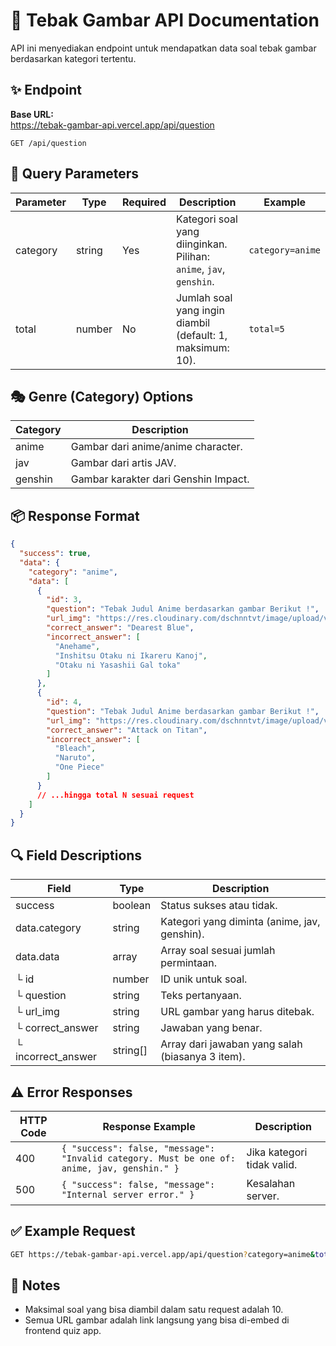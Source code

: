 # 📸 Tebak Gambar API Documentation

API ini menyediakan endpoint untuk mendapatkan data soal tebak gambar berdasarkan kategori tertentu.

## ✨ Endpoint

**Base URL:**  
https://tebak-gambar-api.vercel.app/api/question

```
GET /api/question
```

## 📝 Query Parameters

| Parameter | Type   | Required | Description                                                          | Example          |
|-----------|--------|----------|----------------------------------------------------------------------|------------------|
| category  | string | Yes      | Kategori soal yang diinginkan. Pilihan: `anime`, `jav`, `genshin`.   | `category=anime` |
| total     | number | No       | Jumlah soal yang ingin diambil (default: 1, maksimum: 10).           | `total=5`        |

## 🎭 Genre (Category) Options

| Category | Description                         |
|----------|-------------------------------------|
| anime    | Gambar dari anime/anime character.  |
| jav      | Gambar dari artis JAV.              |
| genshin  | Gambar karakter dari Genshin Impact.|

## 📦 Response Format

```json
{
  "success": true,
  "data": {
    "category": "anime",
    "data": [
      {
        "id": 3,
        "question": "Tebak Judul Anime berdasarkan gambar Berikut !",
        "url_img": "https://res.cloudinary.com/dschnntvt/image/upload/v1746463477/Dress-blue_p92f4k.webp",
        "correct_answer": "Dearest Blue",
        "incorrect_answer": [
          "Anehame",
          "Inshitsu Otaku ni Ikareru Kanoj",
          "Otaku ni Yasashii Gal toka"
        ]
      },
      {
        "id": 4,
        "question": "Tebak Judul Anime berdasarkan gambar Berikut !",
        "url_img": "https://res.cloudinary.com/dschnntvt/image/upload/v1746463477/AnotherImage.webp",
        "correct_answer": "Attack on Titan",
        "incorrect_answer": [
          "Bleach",
          "Naruto",
          "One Piece"
        ]
      }
      // ...hingga total N sesuai request
    ]
  }
}
```

## 🔍 Field Descriptions

| Field | Type | Description |
|-------|------|-------------|
| success | boolean | Status sukses atau tidak. |
| data.category | string | Kategori yang diminta (anime, jav, genshin). |
| data.data | array | Array soal sesuai jumlah permintaan. |
| └ id | number | ID unik untuk soal. |
| └ question | string | Teks pertanyaan. |
| └ url_img | string | URL gambar yang harus ditebak. |
| └ correct_answer | string | Jawaban yang benar. |
| └ incorrect_answer | string[] | Array dari jawaban yang salah (biasanya 3 item). |

## ⚠️ Error Responses

| HTTP Code | Response Example | Description |
|-----------|------------------|-------------|
| 400 | `{ "success": false, "message": "Invalid category. Must be one of: anime, jav, genshin." }` | Jika kategori tidak valid. |
| 500 | `{ "success": false, "message": "Internal server error." }` | Kesalahan server. |

## ✅ Example Request

```bash
GET https://tebak-gambar-api.vercel.app/api/question?category=anime&total=3
```

## 📖 Notes

- Maksimal soal yang bisa diambil dalam satu request adalah 10.
- Semua URL gambar adalah link langsung yang bisa di-embed di frontend quiz app.



